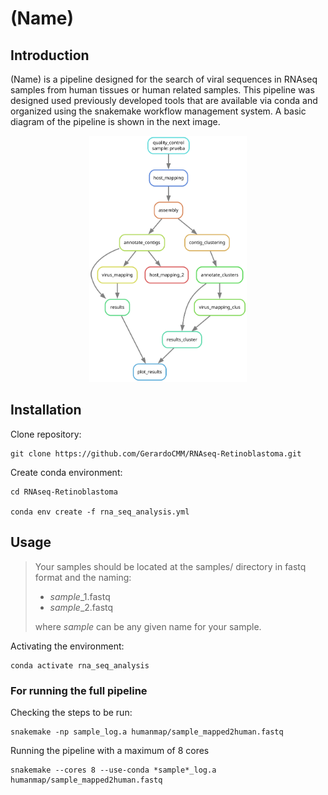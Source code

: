 # (Name)


## Introduction

(Name) is a pipeline designed for the search of viral sequences in RNAseq samples from human tissues or human related samples. This pipeline was designed used previously developed tools that are available via conda and organized using the snakemake workflow management system. A basic diagram of the pipeline is shown in the next image.

<p align="center" width="100%">
    <img width="50%" src="https://github.com/GerardoCMM/RNAseq-Retinoblastoma/blob/main/dag.svg"> 
</p>

## Installation

Clone repository:

```
git clone https://github.com/GerardoCMM/RNAseq-Retinoblastoma.git
```

Create conda environment:

```
cd RNAseq-Retinoblastoma

conda env create -f rna_seq_analysis.yml
```

## Usage

>Your samples should be located at the samples/ directory in fastq format and the naming:
> - *sample*_1.fastq
> - *sample*_2.fastq
> 
> where *sample* can be any given name for your sample.


Activating the environment:

```
conda activate rna_seq_analysis
```

### For running the full pipeline

Checking the steps to be run:

```
snakemake -np sample_log.a humanmap/sample_mapped2human.fastq
```

Running the pipeline with a maximum of 8 cores

```
snakemake --cores 8 --use-conda *sample*_log.a humanmap/sample_mapped2human.fastq
```